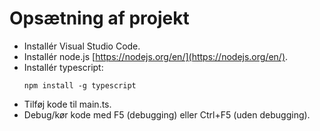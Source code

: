# Opsætning af projekt

- Installér Visual Studio Code.
- Installér node.js [https://nodejs.org/en/](https://nodejs.org/en/).
- Installér typescript:
    ```
    npm install -g typescript
    ```
- Tilføj kode til main.ts.
- Debug/kør kode med F5 (debugging) eller Ctrl+F5 (uden debugging).
